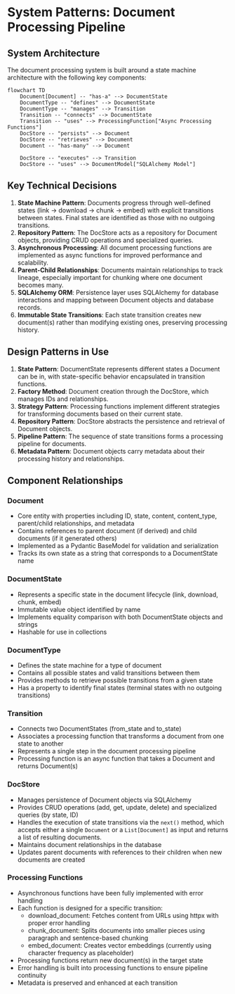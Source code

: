 # System Patterns: Document Processing Pipeline

## System Architecture
The document processing system is built around a state machine architecture with the following key components:

```mermaid
flowchart TD
    Document[Document] -- "has-a" --> DocumentState
    DocumentType -- "defines" --> DocumentState
    DocumentType -- "manages" --> Transition
    Transition -- "connects" --> DocumentState
    Transition -- "uses" --> ProcessingFunction["Async Processing Functions"]
    DocStore -- "persists" --> Document
    DocStore -- "retrieves" --> Document
    Document -- "has-many" --> Document
    
    DocStore -- "executes" --> Transition
    DocStore -- "uses" --> DocumentModel["SQLAlchemy Model"]
```

## Key Technical Decisions
1. **State Machine Pattern**: Documents progress through well-defined states (link → download → chunk → embed) with explicit transitions between states. Final states are identified as those with no outgoing transitions.
2. **Repository Pattern**: The DocStore acts as a repository for Document objects, providing CRUD operations and specialized queries.
3. **Asynchronous Processing**: All document processing functions are implemented as async functions for improved performance and scalability.
4. **Parent-Child Relationships**: Documents maintain relationships to track lineage, especially important for chunking where one document becomes many.
5. **SQLAlchemy ORM**: Persistence layer uses SQLAlchemy for database interactions and mapping between Document objects and database records.
6. **Immutable State Transitions**: Each state transition creates new document(s) rather than modifying existing ones, preserving processing history.

## Design Patterns in Use
1. **State Pattern**: DocumentState represents different states a Document can be in, with state-specific behavior encapsulated in transition functions.
2. **Factory Method**: Document creation through the DocStore, which manages IDs and relationships.
3. **Strategy Pattern**: Processing functions implement different strategies for transforming documents based on their current state.
4. **Repository Pattern**: DocStore abstracts the persistence and retrieval of Document objects.
5. **Pipeline Pattern**: The sequence of state transitions forms a processing pipeline for documents.
6. **Metadata Pattern**: Document objects carry metadata about their processing history and relationships.

## Component Relationships

### Document
- Core entity with properties including ID, state, content, content_type, parent/child relationships, and metadata
- Contains references to parent document (if derived) and child documents (if it generated others)
- Implemented as a Pydantic BaseModel for validation and serialization
- Tracks its own state as a string that corresponds to a DocumentState name

### DocumentState
- Represents a specific state in the document lifecycle (link, download, chunk, embed)
- Immutable value object identified by name
- Implements equality comparison with both DocumentState objects and strings
- Hashable for use in collections

### DocumentType
- Defines the state machine for a type of document
- Contains all possible states and valid transitions between them
- Provides methods to retrieve possible transitions from a given state
- Has a property to identify final states (terminal states with no outgoing transitions)

### Transition
- Connects two DocumentStates (from_state and to_state)
- Associates a processing function that transforms a document from one state to another
- Represents a single step in the document processing pipeline
- Processing function is an async function that takes a Document and returns Document(s)

### DocStore
- Manages persistence of Document objects via SQLAlchemy
- Provides CRUD operations (add, get, update, delete) and specialized queries (by state, ID)
- Handles the execution of state transitions via the `next()` method, which accepts either a single `Document` or a `List[Document]` as input and returns a list of resulting documents.
- Maintains document relationships in the database
- Updates parent documents with references to their children when new documents are created

### Processing Functions
- Asynchronous functions have been fully implemented with error handling
- Each function is designed for a specific transition:
  - download_document: Fetches content from URLs using httpx with proper error handling
  - chunk_document: Splits documents into smaller pieces using paragraph and sentence-based chunking
  - embed_document: Creates vector embeddings (currently using character frequency as placeholder)
- Processing functions return new document(s) in the target state
- Error handling is built into processing functions to ensure pipeline continuity
- Metadata is preserved and enhanced at each transition

